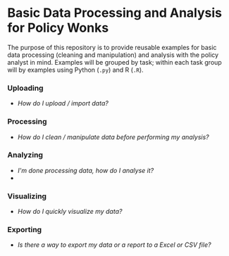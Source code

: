 # Basic Data Processing and Analysis for Policy Wonks
The purpose of this repository is to provide reusable examples for basic data processing (cleaning and manipulation) and analysis with the policy analyst in mind.  Examples will be grouped by task; within each task group will by examples using Python (`.py`) and R (`.R`).

###	Uploading
- *How do I upload / import data?*

###	Processing
- *How do I clean / manipulate data before performing my analysis?*

###	Analyzing
- *I'm done processing data, how do I analyse it?*
- 
###	Visualizing
- *How do I quickly visualize my data?*

###	Exporting
- *Is there a way to export my data or a report to a Excel or CSV file?*
